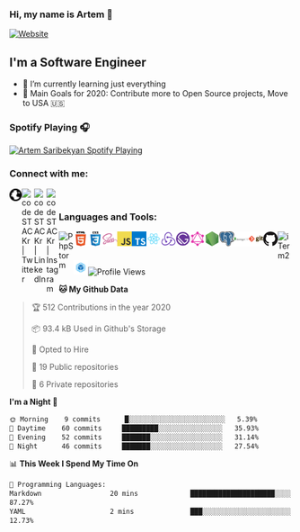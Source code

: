 ### Hi, my name is Artem 👋

[![Website](https://img.shields.io/website?label=upwork.com&style=for-the-badge&url=https://www.upwork.com/freelancers/~01cd7c2318564554de)](https://www.upwork.com/freelancers/~01cd7c2318564554de)

## I'm a Software Engineer

- 🧠 I’m currently learning just everything
- 🥅 Main Goals for 2020: Contribute more to Open Source projects, Move to USA 🇺🇸

### Spotify Playing 🎧
[<img src="https://novatorem.artemgoldsmith.vercel.app/api/spotify" alt="Artem Saribekyan Spotify Playing" width="350" />](https://open.spotify.com/user/215leoq7uap7xqkfeo47aegbi)


### Connect with me:

[<img align="left" alt="artemsaribekyan.com" width="22px" src="https://raw.githubusercontent.com/iconic/open-iconic/master/svg/globe.svg" />][website]
[<img align="left" alt="codeSTACKr | Twitter" width="22px" src="https://cdn.jsdelivr.net/npm/simple-icons@v3/icons/twitter.svg" />][twitter]
[<img align="left" alt="codeSTACKr | LinkedIn" width="22px" src="https://cdn.jsdelivr.net/npm/simple-icons@v3/icons/linkedin.svg" />][linkedin]
[<img align="left" alt="codeSTACKr | Instagram" width="22px" src="https://cdn.jsdelivr.net/npm/simple-icons@v3/icons/instagram.svg" />][instagram]

<br />

### Languages and Tools:

<img align="left" alt="PhpStorm" width="26px" src="https://upload.wikimedia.org/wikipedia/ru/c/c8/%D0%9B%D0%BE%D0%B3%D0%BE%D1%82%D0%B8%D0%BF_PhpStorm.svg" />
<img align="left" alt="HTML5" width="26px" src="https://raw.githubusercontent.com/github/explore/80688e429a7d4ef2fca1e82350fe8e3517d3494d/topics/html/html.png" />
<img align="left" alt="CSS3" width="26px" src="https://raw.githubusercontent.com/github/explore/80688e429a7d4ef2fca1e82350fe8e3517d3494d/topics/css/css.png" />
<img align="left" alt="Sass" width="26px" src="https://raw.githubusercontent.com/github/explore/80688e429a7d4ef2fca1e82350fe8e3517d3494d/topics/sass/sass.png" />
<img align="left" alt="JavaScript" width="26px" src="https://raw.githubusercontent.com/github/explore/80688e429a7d4ef2fca1e82350fe8e3517d3494d/topics/javascript/javascript.png" />
<img align="left" alt="TypeScript" width="26px" src="https://raw.githubusercontent.com/github/explore/80688e429a7d4ef2fca1e82350fe8e3517d3494d/topics/typescript/typescript.png" />
<img align="left" alt="React" width="26px" src="https://raw.githubusercontent.com/github/explore/80688e429a7d4ef2fca1e82350fe8e3517d3494d/topics/react/react.png" />
<img align="left" alt="Redux" width="26px" src="https://raw.githubusercontent.com/github/explore/80688e429a7d4ef2fca1e82350fe8e3517d3494d/topics/redux/redux.png" />
<img align="left" alt="Gatsby" width="26px" src="https://raw.githubusercontent.com/github/explore/e94815998e4e0713912fed477a1f346ec04c3da2/topics/gatsby/gatsby.png" />
<img align="left" alt="GraphQL" width="26px" src="https://raw.githubusercontent.com/github/explore/80688e429a7d4ef2fca1e82350fe8e3517d3494d/topics/graphql/graphql.png" />
<img align="left" alt="Node.js" width="26px" src="https://raw.githubusercontent.com/github/explore/80688e429a7d4ef2fca1e82350fe8e3517d3494d/topics/nodejs/nodejs.png" />
<img align="left" alt="PostgreSQL" width="26px" src="https://raw.githubusercontent.com/github/explore/80688e429a7d4ef2fca1e82350fe8e3517d3494d/topics/postgresql/postgresql.png" />
<img align="left" alt="MongoDB" width="26px" src="https://raw.githubusercontent.com/github/explore/80688e429a7d4ef2fca1e82350fe8e3517d3494d/topics/mongodb/mongodb.png" />
<img align="left" alt="Git" width="26px" src="https://raw.githubusercontent.com/github/explore/80688e429a7d4ef2fca1e82350fe8e3517d3494d/topics/git/git.png" />
<img align="left" alt="GitHub" width="26px" src="https://raw.githubusercontent.com/github/explore/78df643247d429f6cc873026c0622819ad797942/topics/github/github.png" />
<img align="left" alt="iTerm2" width="26px" src="https://upload.wikimedia.org/wikipedia/commons/5/57/ITerm2_v3_icon.png" />
<img align="left" alt="Webpack" width="26px" src="https://raw.githubusercontent.com/github/explore/80688e429a7d4ef2fca1e82350fe8e3517d3494d/topics/webpack/webpack.png" />

<br />
<br />

---

<!--START_SECTION:waka-->
![Profile Views](http://img.shields.io/badge/Profile%20Views-0-blue)

**🐱 My Github Data** 

> 🏆 512 Contributions in the year 2020
 > 
> 📦 93.4 kB Used in Github's Storage 
 > 
> 💼 Opted to Hire
 > 
> 📜 19 Public repositories
 > 
> 🔑 6 Private repositories 

**I'm a Night 🦉** 

```text
🌞 Morning    9 commits      █░░░░░░░░░░░░░░░░░░░░░░░░   5.39% 
🌆 Daytime    60 commits     █████████░░░░░░░░░░░░░░░░   35.93% 
🌃 Evening    52 commits     ███████░░░░░░░░░░░░░░░░░░   31.14% 
🌙 Night      46 commits     ███████░░░░░░░░░░░░░░░░░░   27.54%

```


📊 **This Week I Spend My Time On** 

```text
💬 Programming Languages: 
Markdown                 20 mins             █████████████████████░░░░   87.27% 
YAML                     2 mins              ███░░░░░░░░░░░░░░░░░░░░░░   12.73%

```


<!--END_SECTION:waka-->

[website]: https://artemsaribekyan.com
[twitter]: https://twitter.com/saribekyan13
[instagram]: https://www.instagram.com/saribekyan13/
[linkedin]: https://www.linkedin.com/in/artem-saribekyan/
